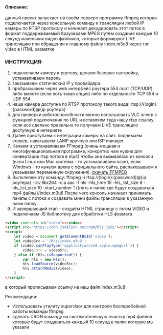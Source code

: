 #### Описание:
данный проект запускает на своём сервере программу ffmpeg которая подключается через консольную команду
к трансляции любой IP камеры по RTSP протоколу и начинает декодировать этот поток в формат поддерживаемый браузерами MPEG
путём создания каждые 10 секунд маленьких видео файликов, которые формируют LIVE трансляцию при обращении к главному файлу index.m3u8
через тэг video в HTML разметке
### ИНСТРУКЦИЯ:
1) подключаем камеру к роутеру, делаем базовую настройку, устанавливаем пароль
2) заказываем статический IP у провайдера
3) пробрасываем через web интерфейс роутера 554 порт (TCP/UDP) либо вместе (если есть такая опция) либо по отдельности TCP 554 и UDP 554
4) наша камера доступна по RTSP протоколу такого вида:  rtsp://{login}:{password}@{ip роутера}
5) для проверки работоспособности можно использовать VLC плеер с функцией подключения по URL и вставляем туда нашу rtsp ссылку, если всё сделано правильно то получаем LIVE трансляцию доступную в интернете
6) Далее приступаем к интеграции камеры на сайт: поднимаем сервер, накатываем LAMP вручную или ISP manager
7) Качаем и устанавливаем FFmpeg (очень мощная и многофункциональная программа, конкретно нам нужна для конвертации rtsp потока в mp4) чтобы она вызывалась из консоли (если Linux или Mac система - то устанавливаем пакет, если Windows - то качаем архив с официального сайта, распаковываем и указываем переменную окружения). [скачать FFMPEG](https://ffmpeg.org/download.html)
8) Выполняем эту команду: ffmpeg -i rtsp://{login}:{password}@{ip роутера} -c:v libx264 -c:a aac -f hls -hls_time 10 -hls_list_size 6 -hls_list_size 10 -start_number 1 /{путь к папке где будут создаваться mp4 файлы}/index.m3u8
После чего консоль начинает принимать пакеты с потока и создавать мини файлы трансляции в указанную нами папку
9) И завершающий этап - создаём HTML страницу с тэгом VIDEO и подключаем JS библиотеку для обработки HLS формата
```html
<video controls id="video"></video>
<script src="https://cdn.jsdelivr.net/npm/hls.js@1"></script>
<script>
	let video = document.getElementById('video');
	let videoSrc = '/hls/index.m3u8';
	if (video.canPlayType('application/vnd.apple.mpegurl')) {
		video.src = videoSrc;
	} else if (Hls.isSupported()) {
		var hls = new Hls();
		hls.loadSource(videoSrc);
		hls.attachMedia(video);
	}
</script>
```
в который прописываем ссылку на наш файл index.m3u8

Рекомендации:
* Использовать утилиту supervisor для контроля бесперебойной работы команды ffmpeg
* сделать CRON команду на систематическую очистку mp4 файлов которые будут создаваться каждый 10 секунд в папке которую мы указали